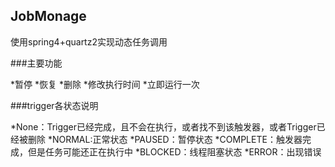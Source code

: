 ## JobMonage
使用spring4+quartz2实现动态任务调用

###主要功能

*暂停
*恢复
*删除
*修改执行时间
*立即运行一次

###trigger各状态说明

*None：Trigger已经完成，且不会在执行，或者找不到该触发器，或者Trigger已经被删除
*NORMAL:正常状态
*PAUSED：暂停状态
*COMPLETE：触发器完成，但是任务可能还正在执行中
*BLOCKED：线程阻塞状态
*ERROR：出现错误
